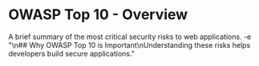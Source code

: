 # OWASP Top 10 - Overview 
A brief summary of the most critical security risks to web applications. 
-e "\n## Why OWASP Top 10 is Important\nUnderstanding these risks helps developers build secure applications." 
